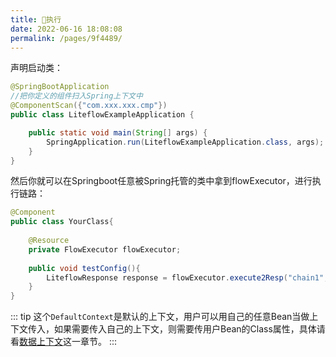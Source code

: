 ```yaml
---
title: 🛫执行
date: 2022-06-16 18:08:08
permalink: /pages/9f4489/
---
```



声明启动类：

```java
@SpringBootApplication
//把你定义的组件扫入Spring上下文中
@ComponentScan({"com.xxx.xxx.cmp"})
public class LiteflowExampleApplication {

    public static void main(String[] args) {
        SpringApplication.run(LiteflowExampleApplication.class, args);
    }
}
```

然后你就可以在Springboot任意被Spring托管的类中拿到flowExecutor，进行执行链路：

```java
@Component
public class YourClass{
    
    @Resource
    private FlowExecutor flowExecutor;
    
    public void testConfig(){
        LiteflowResponse response = flowExecutor.execute2Resp("chain1", "arg");
    }
}
```

::: tip
这个`DefaultContext`是默认的上下文，用户可以用自己的任意Bean当做上下文传入，如果需要传入自己的上下文，则需要传用户Bean的Class属性，具体请看[数据上下文](/pages/74b4bf/)这一章节。
:::
